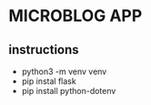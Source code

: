 # MICROBLOG APP


## instructions

- python3 -m venv venv
- pip instal flask
- pip install python-dotenv

